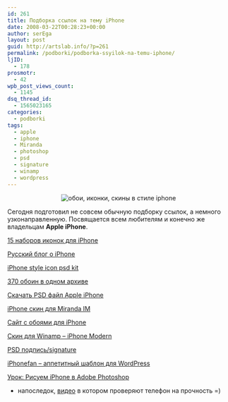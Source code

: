 ```yaml
---
id: 261
title: Подборка ссылок на тему iPhone
date: 2008-03-22T00:28:23+00:00
author: serEga
layout: post
guid: http://artslab.info/?p=261
permalink: /podborki/podborka-ssyilok-na-temu-iphone/
ljID:
  - 178
prosmotr:
  - 42
wpb_post_views_count:
  - 1145
dsq_thread_id:
  - 1565023165
categories:
  - podborki
tags:
  - apple
  - iphone
  - Miranda
  - photoshop
  - psd
  - signature
  - winamp
  - wordpress
---
```

<p style="text-align: center">
  <img src="{{site.img_cdn}}/iphone_home.jpg" alt="обои, иконки, скины в стиле iphone" />
</p>

Сегодня подготовил не совсем обычную подборку ссылок, а немного узконаправленную. Посвящается всем любителям и конечно же владельцам **Apple iPhone**.<a href="http://www.softfacade.com/blog/15_free_icon_sets_for_iphone" title="15 Free Icon Sets for iPhone" target="_blank"></a>

<a href="http://www.softfacade.com/blog/15_free_icon_sets_for_iphone" title="15 Free Icon Sets for iPhone" target="_blank">15 наборов иконок для iPhone</a>

[Русский блог о iPhone](http://blog.jotlet.net/2007/06/20/iphone-style-icon-psd-kit/ "iPhone style icon psd kit")

[iPhone style icon psd kit](http://blog.jotlet.net/2007/06/20/iphone-style-icon-psd-kit/ "iPhone style icon psd kit")<a href="http://www.iphone-blog.ru/" title="Всё о iPhone" target="_blank"></a>

<a href="http://manicho.deviantart.com/art/370-iPhone-iPod-Wallpapers-59902072" title="370 iphone wallpapers" target="_blank">370 обоин в одном архиве</a>

<a href="http://manicho.deviantart.com/art/iPhone-PSD-file-Updated-46318275" target="_blank">Скачать PSD файл Apple iPhone</a>

<a href="http://www.iphone-wallpapers.us/" target="_blank">iPhone скин для Miranda IM</a>

<a href="http://www.iphone-wallpapers.us/" target="_blank">Сайт с обоями для iPhone</a><a href="http://elralfaro.deviantart.com/art/Winamp-iPhone-55707634" target="_blank"></a>

<a href="http://elralfaro.deviantart.com/art/Winamp-iPhone-55707634" target="_blank">Скин для Winamp &#8211; iPhone Modern</a>

 <a href="http://iphonefan.com/wordpress_theme/" title="iphonefan wordpress template" target="_blank">PSD подпись/signature</a>

<a href="http://iphonefan.com/wordpress_theme/" title="iphonefan wordpress template" target="_blank">iPhonefan &#8211; аппетитный шаблон для WordPress</a>

<a href="http://www.adobetutorialz.com/articles/2783/1/Apple-iPhone-Mobile-Phone-Design" title="create iphone in adobe photoshop" target="_blank">Урок: Рисуем iPhone в Adobe Photoshop</a>

+ напоследок, <a href="http://youtube.com/watch?v=qg1ckCkm8YI" title="iphone blend it" target="_blank">видео</a> в котором проверяют телефон на прочность =)